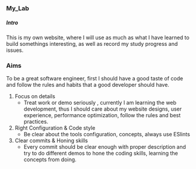 ### My_Lab

##### Intro

This is my own website, where I will use as much as what I have learned to build somethings interesting, as well as record my study progress and issues.



### Aims

To be a great software engineer, first I should have a good taste of code and follow the rules and habits that a good developer should have.

1. Focus on details
   - Treat work or demo seriously , currently I am learning the web development, thus I should care about my website designs, user experience, performance optimization, follow the rules and best practices.
2. Right Configuration & Code style
   - Be clear about the tools configuration, concepts, always use ESlints
3. Clear commits & Honing skills
   - Every commit should be clear enough with proper description and try to do different demos to hone the coding skills, learning the concepts from doing.


